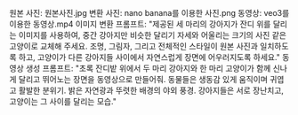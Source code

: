 원본 사진: 원본사진.jpg
변환 사진: nano banana를 이용한 사진.png
동영상: veo3를 이용한 동영상.mp4
이미지 변환 프롬프트: "제공된 세 마리의 강아지가 잔디 위를 달리는 이미지를 사용하여, 중간 강아지만 비슷한 달리기 자세와 어울리는 크기의 사진 같은 고양이로 교체해 주세요. 조명, 그림자, 그리고 전체적인 스타일이 원본 사진과 일치하도록 하고, 고양이가 다른 강아지들 사이에서 자연스럽게 장면에 어우러지도록 하세요."
동영상 생성 프롬프트: "초록 잔디밭 위에서 두 마리 강아지와 한 마리 고양이가 함께 신나게 달리고 뛰어노는 장면을 동영상으로 만들어줘. 동물들은 생동감 있게 움직이며 귀엽고 활발한 분위기. 밝은 자연광과 뚜렷한 배경의 야외 풍경. 강아지들은 서로 장난치고, 고양이는 그 사이를 달리는 모습."
